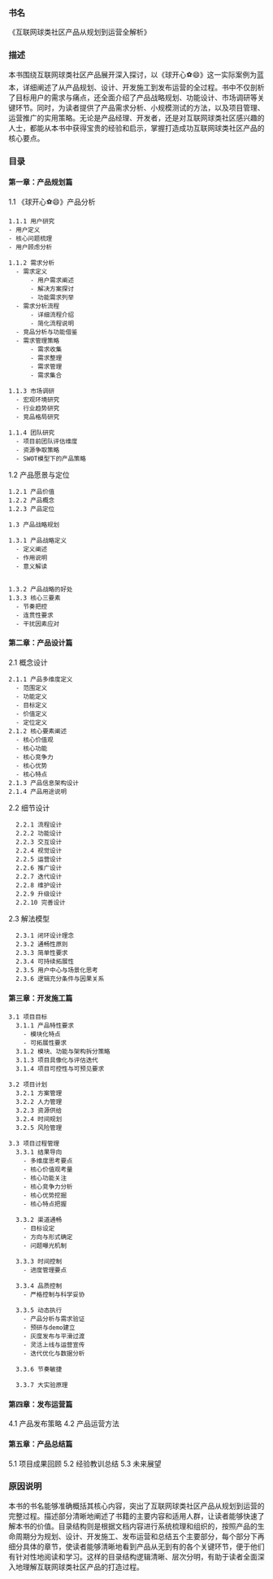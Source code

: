 ### 书名
《互联网球类社区产品从规划到运营全解析》

### 描述
本书围绕互联网球类社区产品展开深入探讨，以《球开心⚽️😄》这一实际案例为蓝本，详细阐述了从产品规划、设计、开发施工到发布运营的全过程。书中不仅剖析了目标用户的需求与痛点，还全面介绍了产品战略规划、功能设计、市场调研等关键环节。同时，为读者提供了产品需求分析、小规模测试的方法，以及项目管理、运营推广的实用策略。无论是产品经理、开发者，还是对互联网球类社区感兴趣的人士，都能从本书中获得宝贵的经验和启示，掌握打造成功互联网球类社区产品的核心要点。

### 目录
#### 第一章：产品规划篇
1.1 《球开心⚽️😄》产品分析
```
1.1.1 用户研究
- 用户定义
- 核心问题梳理
- 用户顾虑分析

1.1.2 需求分析
  - 需求定义
      - 用户需求阐述
      - 解决方案探讨
      - 功能需求列举
  - 需求分析流程
      - 详细流程介绍
      - 简化流程说明
  - 竞品分析与功能借鉴
  - 需求管理策略
      - 需求收集
      - 需求整理
      - 需求管理
      - 需求集合

1.1.3 市场调研
  - 宏观环境研究
  - 行业趋势研究
  - 竞品格局研究

1.1.4 团队研究
  - 项目前团队评估维度
  - 资源争取策略
  - SWOT模型下的产品策略
```
1.2 产品愿景与定位
```
1.2.1 产品价值
1.2.2 产品概念
1.2.3 产品定位

1.3 产品战略规划

1.3.1 产品战略定义
  - 定义阐述
  - 作用说明
  - 意义解读


1.3.2 产品战略的好处
1.3.3 核心三要素
  - 节奏把控
  - 连贯性要求
  - 干扰因素应对
```
#### 第二章：产品设计篇
2.1 概念设计
```
2.1.1 产品多维度定义
  - 范围定义
  - 功能定义
  - 目标定义
  - 价值定义
  - 定位定义
2.1.2 核心要素阐述
  - 核心价值观
  - 核心功能
  - 核心竞争力
  - 核心优势
  - 核心特点
2.1.3 产品信息架构设计
2.1.4 产品用途说明
```
2.2 细节设计
```
  2.2.1 流程设计
  2.2.2 功能设计
  2.2.3 交互设计
  2.2.4 视觉设计
  2.2.5 运营设计
  2.2.6 推广设计
  2.2.7 迭代设计
  2.2.8 维护设计
  2.2.9 升级设计
  2.2.10 完善设计
```
2.3 解法模型
```
  2.3.1 闭环设计理念
  2.3.2 通畅性原则
  2.3.3 简单性要求
  2.3.4 可持续拓展性
  2.3.5 用户中心与场景化思考
  2.3.6 逻辑充分条件与因果关系
```
#### 第三章：开发施工篇
```
3.1 项目目标
  3.1.1 产品特性要求
    - 模块化特点
    - 可拓展性要求
  3.1.2 模块、功能与架构拆分策略
  3.1.3 项目具像化与评估迭代
  3.1.4 项目可控性与可预见要求

3.2 项目计划
  3.2.1 方案管理
  3.2.2 人力管理
  3.2.3 资源供给
  3.2.4 时间规划
  3.2.5 风险管理

3.3 项目过程管理
  3.3.1 结果导向
    - 多维度思考要点
    - 核心价值观考量
    - 核心功能关注
    - 核心竞争力分析
    - 核心优势挖掘
    - 核心特点把握

  3.3.2 渠道通畅
    - 目标设定
    - 方向与形式确定
    - 问题曝光机制

  3.3.3 时间控制
  	- 进度管理要点

  3.3.4 品质控制
  	- 严格控制与科学妥协

  3.3.5 动态执行
    - 产品分析与需求验证
    - 预研与demo建立
    - 灰度发布与平滑过渡
    - 灵活上线与运营宣传
    - 迭代优化与数据分析

  3.3.6 节奏敏捷

  3.3.7 大实验原理
```
#### 第四章：发布运营篇
4.1 产品发布策略
4.2 产品运营方法

#### 第五章：产品总结篇
5.1 项目成果回顾
5.2 经验教训总结
5.3 未来展望

### 原因说明
本书的书名能够准确概括其核心内容，突出了互联网球类社区产品从规划到运营的完整过程。描述部分清晰地阐述了书籍的主要内容和适用人群，让读者能够快速了解本书的价值。目录结构则是根据文档内容进行系统梳理和组织的，按照产品的生命周期分为规划、设计、开发施工、发布运营和总结五个主要部分，每个部分下再细分具体的章节，使读者能够清晰地看到产品从无到有的各个关键环节，便于他们有针对性地阅读和学习。这样的目录结构逻辑清晰、层次分明，有助于读者全面深入地理解互联网球类社区产品的打造过程。 